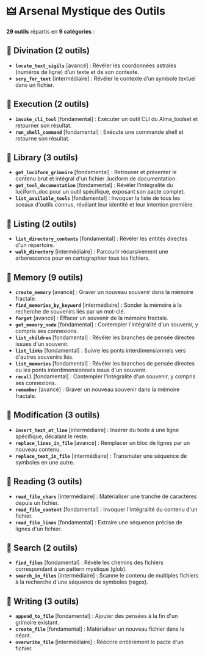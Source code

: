 # 🜲 Arsenal Mystique des Outils

**29 outils** répartis en **9 catégories** :

## 🔮 Divination (2 outils)

- **`locate_text_sigils`** [avancé] : Révéler les coordonnées astrales (numéros de ligne) d’un texte et de son contexte.
- **`scry_for_text`** [intermédiaire] : Révéler le contexte d’un symbole textuel dans un fichier.

## 🔮 Execution (2 outils)

- **`invoke_cli_tool`** [fondamental] : Exécuter un outil CLI du Alma_toolset et retourner son résultat.
- **`run_shell_command`** [fondamental] : Exécute une commande shell et retourne son résultat.

## 🔮 Library (3 outils)

- **`get_luciform_grimoire`** [fondamental] : Retrouver et présenter le contenu brut et intégral d'un fichier .luciform de documentation.
- **`get_tool_documentation`** [fondamental] : Révéler l'intégralité du luciform_doc pour un outil spécifique, exposant son pacte complet.
- **`list_available_tools`** [fondamental] : Invoquer la liste de tous les sceaux d'outils connus, révélant leur identité et leur intention première.

## 🔮 Listing (2 outils)

- **`list_directory_contents`** [fondamental] : Révéler les entités directes d'un répertoire.
- **`walk_directory`** [intermédiaire] : Parcourir récursivement une arborescence pour en cartographier tous les fichiers.

## 🔮 Memory (9 outils)

- **`create_memory`** [avancé] : Graver un nouveau souvenir dans la mémoire fractale.
- **`find_memories_by_keyword`** [intermédiaire] : Sonder la mémoire à la recherche de souvenirs liés par un mot-clé.
- **`forget`** [avancé] : Effacer un souvenir de la mémoire fractale.
- **`get_memory_node`** [fondamental] : Contempler l'intégralité d'un souvenir, y compris ses connexions.
- **`list_children`** [fondamental] : Révéler les branches de pensée directes issues d'un souvenir.
- **`list_links`** [fondamental] : Suivre les ponts interdimensionnels vers d'autres souvenirs liés.
- **`list_memories`** [fondamental] : Révéler les branches de pensée directes ou les ponts interdimensionnels issus d'un souvenir.
- **`recall`** [fondamental] : Contempler l'intégralité d'un souvenir, y compris ses connexions.
- **`remember`** [avancé] : Graver un nouveau souvenir dans la mémoire fractale.

## 🔮 Modification (3 outils)

- **`insert_text_at_line`** [intermédiaire] : Insérer du texte à une ligne spécifique, décalant le reste.
- **`replace_lines_in_file`** [avancé] : Remplacer un bloc de lignes par un nouveau contenu.
- **`replace_text_in_file`** [intermédiaire] : Transmuter une séquence de symboles en une autre.

## 🔮 Reading (3 outils)

- **`read_file_chars`** [intermédiaire] : Matérialiser une tranche de caractères depuis un fichier.
- **`read_file_content`** [fondamental] : Invoquer l'intégralité du contenu d'un fichier.
- **`read_file_lines`** [fondamental] : Extraire une séquence précise de lignes d'un fichier.

## 🔮 Search (2 outils)

- **`find_files`** [fondamental] : Révèle les chemins des fichiers correspondant à un pattern mystique (glob).
- **`search_in_files`** [intermédiaire] : Scanne le contenu de multiples fichiers à la recherche d'une séquence de symboles (regex).

## 🔮 Writing (3 outils)

- **`append_to_file`** [fondamental] : Ajouter des pensées à la fin d'un grimoire existant.
- **`create_file`** [fondamental] : Matérialiser un nouveau fichier dans le néant.
- **`overwrite_file`** [intermédiaire] : Réécrire entièrement le pacte d'un fichier.
